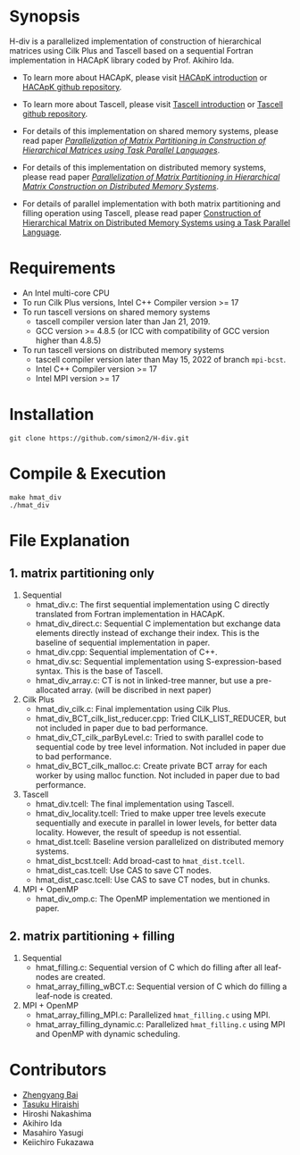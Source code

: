 # Synopsis

H-div is a parallelized implementation of construction of hierarchical matrices using Cilk Plus and Tascell based on a sequential Fortran implementation in HACApK library coded by Prof. Akihiro Ida.

- To learn more about HACApK, please visit [HACApK introduction](http://ppopenhpc.cc.u-tokyo.ac.jp/ppopenhpc/2017/01/31/ppopen-applbem-ver-0-5-0/) or [HACApK github repository](https://github.com/Post-Peta-Crest/ppOpenHPC/tree/MATH/HACApK).

- To learn more about Tascell, please visit [Tascell introduction](http://ais.sys.i.kyoto-u.ac.jp/~task/tascell/index.html) or [Tascell github repository](https://github.com/tascell/sc-tascell).

- For details of this implementation on shared memory systems, please read paper [_Parallelization of Matrix Partitioning in Construction of Hierarchical Matrices using Task Parallel Languages_](https://www.jstage.jst.go.jp/article/ipsjjip/27/0/27_840/_article/-char/ja/).

- For details of this implementation on distributed memory systems, please read paper [_Parallelization of Matrix Partitioning in Hierarchical Matrix Construction on Distributed Memory Systems_](https://www.jstage.jst.go.jp/article/ipsjjip/30/0/30_742/_article/-char/ja/).

- For details of parallel implementation with both matrix partitioning and filling operation using Tascell, please read paper [Construction of Hierarchical Matrix on Distributed Memory Systems using a Task Parallel Language](https://ieeexplore.ieee.org/abstract/document/10062615).

# Requirements
- An Intel multi-core CPU
- To run Cilk Plus versions, Intel C++ Compiler version >= 17
- To run tascell versions on shared memory systems
  - tascell compiler version later than Jan 21, 2019.
  - GCC version >= 4.8.5 (or ICC with compatibility of GCC version higher than 4.8.5)
- To run tascell versions on distributed memory systems
  - tascell compiler version later than May 15, 2022 of branch ``mpi-bcst``.
  - Intel C++ Compiler version >= 17
  - Intel MPI version >= 17

# Installation
```
git clone https://github.com/simon2/H-div.git
```

# Compile & Execution
```
make hmat_div
./hmat_div
```

# File Explanation
## 1. matrix partitioning only
1. Sequential
    - hmat_div.c: The first sequential implementation using C directly translated from Fortran implementation in HACApK.
    - hmat_div_direct.c: Sequential C implementation but exchange data elements directly instead of exchange their index. This is the baseline of sequential implementation in paper.
    - hmat_div.cpp: Sequential implementation of C++.
    - hmat_div.sc: Sequential implementation using S-expression-based syntax. This is the base of Tascell.
    - hmat_div_array.c: CT is not in linked-tree manner, but use a pre-allocated array. (will be discribed in next paper)
2. Cilk Plus
    - hmat_div_cilk.c: Final implementation using Cilk Plus.
    - hmat_div_BCT_cilk_list_reducer.cpp: Tried CILK_LIST_REDUCER, but not included in paper due to bad performance.
    - hmat_div_CT_cilk_parByLevel.c: Tried to swith parallel code to sequential code by tree level information. Not included in paper due to bad performance.
    - hmat_div_BCT_cilk_malloc.c: Create private BCT array for each worker by using malloc function. Not included in paper due to bad performance.
3. Tascell
    - hmat_div.tcell: The final implementation using Tascell.
    - hmat_div_locality.tcell: Tried to make upper tree levels execute sequentially and execute in parallel in lower levels, for better data locality. However, the result of speedup is not essential.
    - hmat_dist.tcell: Baseline version parallelized on distributed memory systems.
    - hmat_dist_bcst.tcell: Add broad-cast to ``hmat_dist.tcell``.
    - hmat_dist_cas.tcell: Use CAS to save CT nodes.
    - hmat_dist_casc.tcell: Use CAS to save CT nodes, but in chunks.
4. MPI + OpenMP
    - hmat_div_omp.c: The OpenMP implementation we mentioned in paper.

## 2. matrix partitioning + filling
1. Sequential
    - hmat_filling.c: Sequential version of C which do filling after all leaf-nodes are created.
    - hmat_array_filling_wBCT.c: Sequential version of C which do filling a leaf-node is created.
2. MPI + OpenMP
    - hmat_array_filling_MPI.c: Parallelized ``hmat_filling.c`` using MPI.
    - hmat_array_filling_dynamic.c: Parallelized ``hmat_filling.c`` using MPI and OpenMP with dynamic scheduling.

# Contributors
- [Zhengyang Bai](https://github.com/simon2)
- [Tasuku Hiraishi](https://github.com/tastasgit)
- Hiroshi Nakashima
- Akihiro Ida
- Masahiro Yasugi
- Keiichiro Fukazawa

